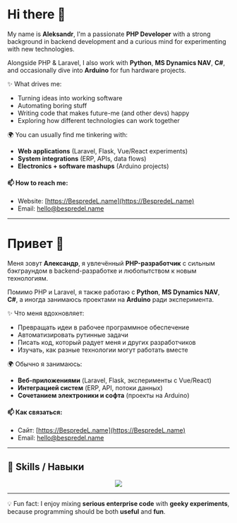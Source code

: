 # Hi there 👋  

My name is **Aleksandr**, I'm a passionate **PHP Developer** with a strong background in backend development and a curious mind for experimenting with new technologies.  

Alongside PHP & Laravel, I also work with **Python**, **MS Dynamics NAV**, **C#**, and occasionally dive into **Arduino** for fun hardware projects.  

✨ What drives me:  
- Turning ideas into working software  
- Automating boring stuff  
- Writing code that makes future-me (and other devs) happy  
- Exploring how different technologies can work together  

🌍 You can usually find me tinkering with:  
- **Web applications** (Laravel, Flask, Vue/React experiments)  
- **System integrations** (ERP, APIs, data flows)  
- **Electronics + software mashups** (Arduino projects)  

#### 📫 How to reach me:  
- Website: [https://BespredeL.name](https://BespredeL.name)<br>
- Email: [hello@bespredel.name](mailto:hello@bespredel.name)  

---

# Привет 👋  

Меня зовут **Александр**, я увлечённый **PHP-разработчик** с сильным бэкграундом в backend-разработке и любопытством к новым технологиям.  

Помимо PHP и Laravel, я также работаю с **Python**, **MS Dynamics NAV**, **C#**, а иногда занимаюсь проектами на **Arduino** ради эксперимента.  

✨ Что меня вдохновляет:  
- Превращать идеи в рабочее программное обеспечение  
- Автоматизировать рутинные задачи  
- Писать код, который радует меня и других разработчиков  
- Изучать, как разные технологии могут работать вместе  

🌍 Обычно я занимаюсь:  
- **Веб-приложениями** (Laravel, Flask, эксперименты с Vue/React)  
- **Интеграцией систем** (ERP, API, потоки данных)  
- **Сочетанием электроники и софта** (проекты на Arduino)  

#### 📫 Как связаться:  
- Сайт: [https://BespredeL.name](https://BespredeL.name)<br>
- Email: [hello@bespredel.name](mailto:hello@bespredel.name)  

---

## 🚀 Skills / Навыки
<p align="center">
  <a href="https://skillicons.dev">
    <img src="https://skillicons.dev/icons?i=php,laravel,mysql,sqlite,js,jquery,html,css,bootstrap,py,flask,cs,arduino,vite,regex,phpstorm&perline=8" />
  </a>
</p>

---

💡 Fun fact: I enjoy mixing **serious enterprise code** with **geeky experiments**, because programming should be both **useful** and **fun**.
